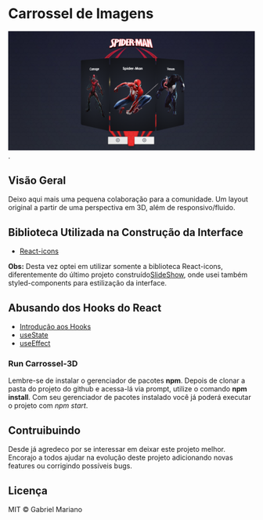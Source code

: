 # Carrossel de Imagens 

![preview-carrossel](https://github.com/Gabriel-Mariano/carrossel-3D/blob/main/src/assets/overview.png).

## Visão Geral

Deixo aqui mais uma pequena colaboração para a comunidade. Um layout original a partir de uma perspectiva
em 3D, além de responsivo/fluido.  

## Biblioteca Utilizada na Construção da Interface

- [React-icons](https://react-icons.github.io/react-icons/)

**Obs:** Desta vez optei em utilizar somente a biblioteca React-icons, diferentemente do último projeto construído[SlideShow](https://github.com/Gabriel-Mariano/slider), onde usei também styled-components para estilização da interface.


## Abusando dos Hooks do React
- [Introdução aos Hooks](https://pt-br.reactjs.org/docs/hooks-intro.html)
- [useState](https://pt-br.reactjs.org/docs/hooks-state.html)
- [useEffect](https://pt-br.reactjs.org/docs/hooks-effect.html)

### Run Carrossel-3D
Lembre-se de instalar o gerenciador de pacotes **npm**. Depois de clonar a pasta do projeto do github e acessa-lá via prompt, utilize o comando **npm install**. 
Com seu gerenciador de pacotes instalado você já poderá executar o projeto com _npm start_. 


## Contruibuindo
Desde já agredeco por se interessar em deixar este projeto melhor. Encorajo a todos ajudar na evolução deste projeto adicionando novas features ou corrigindo possíveis bugs. 

## Licença 
MIT © Gabriel Mariano
